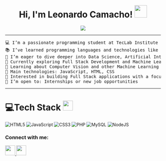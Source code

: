 <h1 align="center">
Hi, I'm Leonardo Camacho!
	<a href="https://github.com/Bouaskaoun" target="_self">
		<img height="40" src="https://emoji.gg/assets/emoji/7333-parrotdance.gif">
	</a>
</h1>
<p align="center">
	<a href="https://github.com/leokmachop7777">
		<img src="https://readme-typing-svg.herokuapp.com?lines=Computer+Science+Student;++Web+Developer;Freelancer;DS%20|%20AI%20|%20ML%20Enthusiastic;Always%20learning%20new%20things&center=true&width=380&height=45">
	</a>
</p>

<hr>

<pre>
💻 I’m a passionate programming student at TecLab Institute
📚 I’ve learned programming languages and technologies like JavaScript, HTML, CSS, and have knowledge in Fetch API
📝 I’m eager to dive deeper into Data Science, Artificial Intelligence, and learn new languages like Python and PHP
🔭 Currently exploring Full Stack Development and Machine Learning
🌱 Learning about Computer Vision and other Machine Learning technologies
🌟 Main technologies: JavaScript, HTML, CSS
🚩 Interested in building Full Stack applications with a focus on Machine Learning
🤔 I’m open to: Internships or new job opportunities
</pre>
<hr>

# 💻Tech Stack <img src = "https://media2.giphy.com/media/QssGEmpkyEOhBCb7e1/giphy.gif?cid=ecf05e47a0n3gi1bfqntqmob8g9aid1oyj2wr3ds3mg700bl&rid=giphy.gif" width = 32px> 
![HTML5](https://img.shields.io/badge/html5-%23E34F26.svg?style=for-the-badge&logo=html5&logoColor=white) 
![JavaScript](https://img.shields.io/badge/javascript-%23323330.svg?style=for-the-badge&logo=javascript&logoColor=%23F7DF1E) 
![CSS3](https://img.shields.io/badge/css3-%231572B6.svg?style=for-the-badge&logo=css3&logoColor=white)
![PHP](https://img.shields.io/badge/php-%23777BB4.svg?style=for-the-badge&logo=php&logoColor=white)
![MySQL](https://img.shields.io/badge/mysql-4479A1.svg?style=for-the-badge&logo=mysql&logoColor=white)
![NodeJS](https://img.shields.io/badge/node.js-6DA55F?style=for-the-badge&logo=node.js&logoColor=white)

<h3 align="left">Connect with me:</h3>
<a href="https://www.instagram.com/leodsi.flp">
		<img height="32" src="https://img.shields.io/badge/Instagram-%23E4405F.svg?style=for-the-badge&logo=Instagram&logoColor=white">
  <a href="https://www.linkedin.com/in/leonardo-camacho-45a09b266/">
		<img height="32" src="https://img.shields.io/badge/linkedin-%230077B5.svg?style=for-the-badge&logo=linkedin&logoColor=white">
